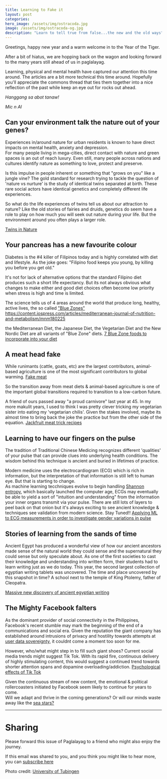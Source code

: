 ```yaml
---
title: Learning to Fake it
layout: post
categories:
hero_image: /assets/img/ostracoda.jpg
image: /assets/img/ostracoda-og.jpg
description: "Learn to tell true from false...the new and the old ways"
---
```


Greetings, happy new year and a warm welcome in to the Year of the Tiger.

After a bit of hiatus, we are hopping back on the wagon and looking forward to the many years still ahead of us in paglalayag.

Learning, physical and mental health have captured our attention this time around.  The articles are a bit more technical this time around.  Hopefully you'll appreciate the commons thread that ties them together into a nice reflection of the past while keep an eye out for rocks out ahead.

*Hanggang sa abot tanaw!*

*Mic n Al*


## Can your environment talk the nature out of your genes?

Experiences in/around nature for urban residents is known to have direct impacts on mental health, anxiety and depression.  
For many people living in mega-cities, direct contact with nature and green spaces is an out of reach luxury. Even still, many people across nations and cultures identify nature as something to love, protect and preserve.  

Is this impulse in people inherent or something that "grows on you" like a jungle vine?  The gold standard for research trying to tackle the question of 'nature vs nurture' is the study of identical twins separated at birth. These rare social actors have identical genetics and completely different life experiences.

So what do the life experiences of twins tell us about our attraction to nature?  Like the old stories of fairies and druids, genetics do seem have a role to play on how much you will seek out nature during your life.  But the environment around you often plays a larger role. 

[Twins in Nature](https://journals.plos.org/plosbiology/article?id=10.1371/journal.pbio.3001500)


## Your pancreas has a new favourite colour

Diabetes is the #4 killer of Filipinos today and is highly correlated with diet and lifestyle.  As the joke goes:
"Filipino food keeps you young, by killing you before you get old."

It's not for lack of alternative options that the standard Filipino diet produces such a short life expectancy.  But its not always obvious what changes to make either and good diet choices often become low priority when stress is high and time is limited.

The science tells us of 4 areas around the world that produce long, healthy, active lives, the so called ["Blue Zones"](https://www.verywellhealth.com/blue-zone-diet-foods-4159314)
https://content.iospress.com/articles/mediterranean-journal-of-nutrition-and-metabolism/mnm180225

the Mediterranean Diet, the Japanese Diet, the Vegetarian Diet and the New Nordic Diet are all variants of "Blue Zone" diets.
[7 Blue Zone foods to incorporate into your diet](https://www.verywellhealth.com/blue-zone-diet-foods-4159314)


## A meat head fake
While runimants (cattle, goats, etc) are the largest contributors, animal-based agriculture is one of the most significant contributors to global warming.
[Fake meat](https://journals.plos.org/climate/article?id=10.1371/journal.pclm.0000010)

So the transition away from meat diets & animal-based agriculture is one of the  important global transitions required to transition to a low-carbon future.

A friend of ours passed away "a proud carnivore" last year at 45.  In my more makulit years, I used to think I was pretty clever tricking my vegetarian sister into eating my 'vegetarian chilis'.
Given the stakes involved, maybe its almost time to bring back the joke the practice but from the other side of the equation.
[Jackfruit meat trick recipes](https://www.tasteofhome.com/collection/jackfruit-recipes/)

## Learning to have our fingers on the pulse
The tradition of Traditional Chinese Medicing recognizes different 'qualities' of your pulse that can provide clues into underlying health conditions. The wisdom behind this technique is ancient and buried in lifetimes of practice.

Modern medicine uses the electrocardiogram (ECG) which is rich in information, but the interpretation of that information is still left to human eye.  But that is starting to change.  
As machine learning tecchniques evolve to begin handling [Shannon entropy](https://towardsdatascience.com/what-is-shannons-entropy-5ad1b5a83ce1), which basically launched the computer age, ECGs may eventually be able to yield a sort of "intuition and understanding" from the information your inner organs transmit via your pulse.
There are still lots of layers to peel back on that onion but it's always exciting to see ancient knowledge & techniques see validation from modern science. Stay Tuned!!
[Applying ML to ECG measurements in order to investigate gender variations in pulse](https://www.hindawi.com/journals/ecam/2022/7285312/)

## Stories of learning from the sands of time
Ancient Egypt has produced a wonderful view of how our ancient ancestors made sense of the natural world they could sense and the supernatural they could sense but only speculate about.
As one of the first societies to cast their knowledge and understanding into written form, their students had to learn writing just as we do today.  This year, the second largest collection of egyptian writing tablets was uncovered.  The time and place uncovered by this snapshot in time? A school next to the temple of King Ptolemy, father of Cleopatra.

[Massive new discovery of ancient egyptian writing](https://uni-tuebingen.de/en/university/news-and-publications/press-releases/press-releases/article/more-than-18000-pot-sherds-document-life-in-ancient-egypt/)

## The Mighty Facebook falters
As the dominant provider of social connectivity in the Philippines, Facebook's recent stumble may mark the beginning of the end of a communications and social era.
Given the reputation the giant company has established around intrusions of privacy and hostility towards attempts at [user data sovereignty](https://smallbiztrends.com/2022/02/zuckerberg-threatens-pulling-facebook-instagram-european-union.html), it couldnt come a moment too soon for me.  

However, who/what might step in to fill such giant shoes?  Current social media trends might suggest Tik Tok.  With its rapid fire, continuous delivery of highly stimulating content, this would suggest a continued trend towards shorter attention spans and dopamine overloading/addiction. 
[Psychological effects of Tik Tok](https://exploringyourmind.com/the-psychological-effects-of-tik-tok/)

Given the continuous stream of new content, the emotional & political rollercoasters initiated by Facebook seem likely to continue for years to come.  
Will we adapt and thrive in the coming generations? Or will our minds waste away like the [sea stars?](https://www.frontiersin.org/articles/10.3389/fmicb.2020.610009/full)


---
# Sharing

Please forward this issue of Paglalayag to a friend who might also enjoy the journey.

If this email was shared to you, and you think you might like to hear more, you can [subscribe here](https://ck.paglalayag.net/)

Photo credit: [University of Tubingen](https://uni-tuebingen.de/en/university/news-and-publications/press-releases/press-releases/article/more-than-18000-pot-sherds-document-life-in-ancient-egypt)